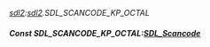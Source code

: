 _[sdl2](../../modules/sdl2/sdl2-module.md):[sdl2](../../modules/sdl2/sdl2-module.md).SDL\_SCANCODE\_KP\_OCTAL_
##### Const SDL\_SCANCODE\_KP\_OCTAL:[SDL_Scancode](../../modules/sdl2/sdl2-sdl_scancode.md)
